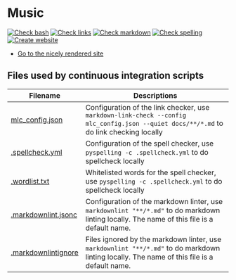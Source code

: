 # Music

<!-- markdownlint-disable MD013 --><!-- Badges cannot be split up over lines, hence will break 80 characters per line -->

[![Check bash](https://github.com/richelbilderbeek/music/actions/workflows/check_bash_style.yaml/badge.svg?branch=main)](https://github.com/richelbilderbeek/music/actions/workflows/check_bash_style.yaml)
[![Check links](https://github.com/richelbilderbeek/music/actions/workflows/check_links.yaml/badge.svg?branch=main)](https://github.com/richelbilderbeek/music/actions/workflows/check_links.yaml)
[![Check markdown](https://github.com/richelbilderbeek/music/actions/workflows/check_markdown.yaml/badge.svg?branch=main)](https://github.com/richelbilderbeek/music/actions/workflows/check_markdown.yaml)
[![Check spelling](https://github.com/richelbilderbeek/music/actions/workflows/check_spelling.yaml/badge.svg?branch=main)](https://github.com/richelbilderbeek/music/actions/workflows/check_spelling.yaml)
[![Create website](https://github.com/richelbilderbeek/music/actions/workflows/create_website.yaml/badge.svg?branch=main)](https://github.com/richelbilderbeek/music/actions/workflows/create_website.yaml)

<!-- markdownlint-enable MD013 -->

- [Go to the nicely rendered site](https://richelbilderbeek.github.io/music/)

## Files used by continuous integration scripts

<!-- markdownlint-disable MD013 --><!-- Tables cannot be split up over lines, hence will break 80 characters per line -->

Filename                              |Descriptions
--------------------------------------|--------------------------------------------------------------------------------------------------------------------------------------
[mlc_config.json](mlc_config.json)    |Configuration of the link checker, use `markdown-link-check --config mlc_config.json --quiet docs/**/*.md` to do link checking locally
[.spellcheck.yml](.spellcheck.yml)    |Configuration of the spell checker, use `pyspelling -c .spellcheck.yml` to do spellcheck locally
[.wordlist.txt](.wordlist.txt)        |Whitelisted words for the spell checker, use `pyspelling -c .spellcheck.yml` to do spellcheck locally
[.markdownlint.jsonc](.markdownlint.jsonc)|Configuration of the markdown linter, use `markdownlint "**/*.md"` to do markdown linting locally. The name of this file is a default name.
[.markdownlintignore](.markdownlintignore)|Files ignored by the markdown linter, use `markdownlint "**/*.md"` to do markdown linting locally. The name of this file is a default name.

<!-- markdownlint-enable MD013 -->

